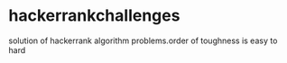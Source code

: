 # hackerrankchallenges
solution of hackerrank algorithm problems.order of toughness is easy to hard
